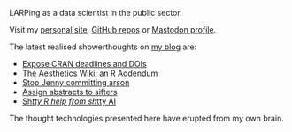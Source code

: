 LARPing as a data scientist in the public sector.

Visit my [personal site](https://www.matt-dray.com/), [GitHub repos](https://github.com/matt-dray?tab=repositories) or [Mastodon profile](https://fosstodon.org/@mattdray).

The latest realised showerthoughts on [my blog](https://www.rostrum.blog/) are:

<!-- BLOG-POST-LIST:START -->
- [Expose CRAN deadlines and DOIs](https://www.rostrum.blog/posts/2024-06-12-cran-db/index.html)
- [The Aesthetics Wiki: an R Addendum](https://www.rostrum.blog/posts/2024-05-08-aesthetic/index.html)
- [Stop Jenny committing arson](https://www.rostrum.blog/posts/2024-04-01-perpetual-restart/index.html)
- [Assign abstracts to sifters](https://www.rostrum.blog/posts/2024-03-26-assign-abstracts/index.html)
- [Sh*tty R help from sh*tty AI](https://www.rostrum.blog/posts/2024-03-15-ai-garbage/index.html)
<!-- BLOG-POST-LIST:END -->

The thought technologies presented here have erupted from my own brain.
